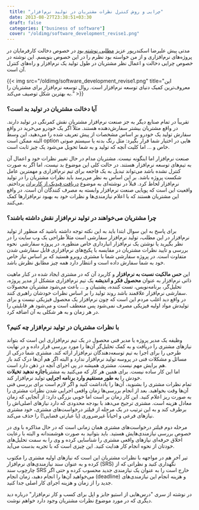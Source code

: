 ```yaml
---
 title: "چرایی و روش کنترل نظرات مشتریان در تولید نرم‌افزار" 
 date: 2013-08-27T23:38:51+03:30
 draft: false 
 categories: ["business of software"]
 cover: "/oldimg/software_development_revise1.png"
---
```




مدتی پیش علیرضا اسکندرپور عزیز [مطلبی نوشته بود](http://cyletech.blogspot.de/2013/06/blog-post.html) در خصوص دخالت کارفرمایان در پروژه‌های نرم‌افزاری و از من خواسته بود نظرم را در این خصوص بنویسم. این نوشته در خصوص چرایی دخالت و اعمال نظر مشتریان در طول تولید یک نرم‌افزار و راه‌های کنترل آن است.


{{< img src="/oldimg/software_development_revise1.png" title="این معروف‌ترین کمیک دنیای توسعه نرم‌افزار است. روال توسعه نرم‌افزار برای مشتریان را به بهترین شکل توصیف می‌کند." >}}



### آیا دخالت مشتریان در تولید بد است؟



تقریباً در تمام صنایع دیگر به جز صنعت نرم‌افزار مشتریان نقش کمرنگی در تولید دارند. در واقع مشتریان بیشتر سفارش‌دهنده هستند. مثلاً اگر یک خودرو می‌خرید در واقع سفارش تولید یک خودرو بر اساس مشخصات از پیش تعریف شده را می‌دهید، این وسط البته ممکن است option هایی در اختیار شما قرار بگیرد: مثل رنگ بدنه یا سیستم صوتی خاص و ... اما کلیت آنچه که تولید و به شما تحویل می‌شود یک چیز ثابت است.



صنعت نرم‌افزار اما اینگونه نیست. مشتریان مدام در حال تغییر نظرات خود و اعمال آن به تیم‌های توسعه نرم‌افزار هستند. در حالت کلی این موضوع بد نیست، اما اگر به صورت کنترل نشده باشد می‌تواند تبدیل به یک فاجعه برای تیم نرم‌افزاری و مهمترین عامل شکست پروژه باشد. بر این اساس به نظر می‌رسد باید نظرات مشتریان را در تولید نرم‌افزار لحاظ کرد. قبلاً در نوشته‌ای به موضوع [دریافت فیدبک از کاربران](/post/18-مهارت-های-کار-تیمی-نرم-افزار-قسمت-چهارم--دریافت-و-استفاده-از-فیدبک-کاربران/) پرداختم. واقعیت این است که پویایی صنعت نرم‌افزار وابسته به مصرف کنندگان آن است. در واقع این مشتریان هستند که با اعلام نیازمندی‌ها و نظرات خود به بهبود نرم‌افزارها کمک می‌‌کنند.



### چرا مشتریان می‌خواهند در تولید نرم‌افزار نقش داشته باشند؟



برای پاسخ به این سوال ابتدا باید به این نکته توجه داشته باشید که منظور از تولید نرم‌افزار در این مطلب، تولید نرم‌افزار سفارشی است مثلاً طراحی یک وب سایت را در نظر بگیرید یا نوشتن یک نرم‌افزار انبارداری خاص منظوره. در پروژه سفارشی  نحوه بررسی و تایید نظرات مشتریان در مقایسه با پکیج‌های نرم‌افزاری قابل سفارشی شدن متفاوت است. در پروژه سفارشی شما با مشتری روبرو هستید که بر اساس نیاز خاص خود به شما سفارش داده است و انتظار دارد همه چیز مطابق نظرش باشد.



این **حس مالکیت نسبت به نرم‌افزار** و کاربرد آن که در مشتری ایجاد شده در کنار ماهیت ذاتی نرم‌افزار به عنوان **محصول فکر و اندیشه** یک تیم نرم‌افزاری متشکل از مدیر پروژه، تحلیل‌گر، برنامه‌نویس، تست کننده،‌ پشتیبان و ... باعث می‌شود مشتریان محصولات سفارشی نرم‌افزار علاقمند باشد روند تولید را بر اساس نظرات خودشان راهبری کنند.  
در واقع دید اغلب مردم این است که چون نرم‌افزار یک محصول فیزیکی نیست و برای تولیدش مواد اولیه فیزیکی مصرف نمی‌شود پس منعطف است و می‌شود هر قابلیتی را در هر زمان و به هر شکلی به آن اضافه کرد.



### با نظرات مشتریان در تولید نرم‌افزار چه کنیم؟



وظیفه یک مدیر پروژه یا مدیر فنی محصول در یک تیم نرم‌افزاری این است که بتواند نیازهای مشتری را دریافت و به کمک تحلیل‌گر آن‌ها را مورد بررسی قرار داده و در نهایت طرحی را برای اجرا به تیم توسعه‌دهندگان نرم‌افزار ارائه کند. مشتری شما درکی از مسائل و مشکلات فنی در پروسه تولید نرم‌افزار ندارد و البته اگر هم آن‌ها درک کند باز هم برایش مهم نیست. مشتری همیشه در پی اجرای آنچه در ذهن دارد است.  
 اما این کار ساده نیست. برای همین هر کار که می‌کنید به مشتری**اجازه ندهید** **تخیلات** خودش را **به طور مستقیم وارد برنامه اجرایی** تولید نرم‌افزار کند.  
 تمام نظرات مشتری را بشنوید، آن‌ها را یادداشت کنید و اگر لازم است برای بررسی فنی‌ آن‌ها وقت بخواهید. بعد از انجام بررسی‌ها زمان واقعی اجرایی شدن نظرات مشتری را به صورت ریز اعلام کنید. این کار زمان بر است اما خوبی بزرگی دارد: از آنجایی که زمان معادل هزینه است. مشتری ترجیح می‌دهد با بودجه محدودی که دارد نیازهای اصلی‌اش را برطرف کند و به این ترتیب در یک مرحله از فیلتر درخواست‌های مشتری، خود مشتری نیازهای فرعی و احیاناً غیرضروری (یا عبارتی فضایی!) را حذف می‌کند.



مرحله دوم فیلتر درخواست‌های مشتری همان زمانی است که در حال مذاکره با وی در خصوص بررسی نیازمندی‌هایش هستید. باید بتوانید به صورت هوشمندانه و البته با رعایت اخلاق حرفه‌ای نیازهای واقعی مشتری را شناسایی کرده و وی را به سمت تحلیل‌های خودتان از نحوه انجام کار هدایت کنید. این چیزی است که با تجربه بدست می‌آید.



تیر آخر هم در مواجهه با نظرات مشتریان این است که نیازهای اولیه مشتری را مکتوب کرده و به عنوان سند نیازمندی‌های نرم‌افزار (SRS) نگهداری کنید و نظراتی که از چارچوب سند SRS خارج است را به عنوان یک نیازمندی جدید محسوب کرده و حتی اگر می‌خواهید آن‌ها را انجام دهید، زمان انجام (deadline) و هزینه انجام این نیازمندی‌های جدید را از زمان و هزینه اجرای کار اصلی جدا کنید.



در نوشته از سری "درس‌هایی از استیو جابز و اپل برای کسب و کار نرم‌افزار" درباره دید دیگری که در مورد موضوع نظرات مشتریان وجود دارد خواهم نوشت.

